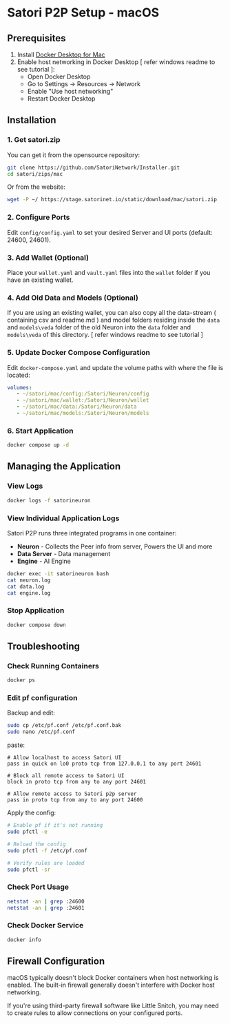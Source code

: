 # Satori P2P Setup - macOS

## Prerequisites

1. Install [Docker Desktop for Mac](https://docs.docker.com/desktop/install/mac-install/)
2. Enable host networking in Docker Desktop [ refer windows readme to see tutorial ]:
   - Open Docker Desktop
   - Go to Settings → Resources → Network
   - Enable "Use host networking"
   - Restart Docker Desktop


## Installation

### 1. Get satori.zip
You can get it from the opensource repository:
```bash
git clone https://github.com/SatoriNetwork/Installer.git
cd satori/zips/mac
```

Or from the website:
```bash
wget -P ~/ https://stage.satorinet.io/static/download/mac/satori.zip
```

### 2. Configure Ports
Edit `config/config.yaml` to set your desired Server and UI ports (default: 24600, 24601).

### 3. Add Wallet (Optional)
Place your `wallet.yaml` and `vault.yaml` files into the `wallet` folder if you have an existing wallet.

### 4. Add Old Data and Models (Optional)
If you are using an existing wallet, you can also copy all the data-stream ( containing csv and readme.md ) and model folders  residing inside the `data` and `models\veda`  folder of the old Neuron into the `data` folder and `models\veda` of this directory. [ refer windows readme to see tutorial ]

### 5. Update Docker Compose Configuration
Edit `docker-compose.yaml` and update the volume paths with where the file is located:
```yaml
volumes:
   - ~/satori/mac/config:/Satori/Neuron/config
   - ~/satori/mac/wallet:/Satori/Neuron/wallet
   - ~/satori/mac/data:/Satori/Neuron/data
   - ~/satori/mac/models:/Satori/Neuron/models
```

### 6. Start Application
```bash
docker compose up -d
```

## Managing the Application

### View Logs
```bash
docker logs -f satorineuron
```

### View Individual Application Logs

Satori P2P runs three integrated programs in one container:
- **Neuron** - Collects the Peer info from server, Powers the UI and more
- **Data Server** - Data management
- **Engine** - AI Engine

```bash
docker exec -it satorineuron bash
cat neuron.log
cat data.log
cat engine.log
```

### Stop Application
```bash
docker compose down
```

## Troubleshooting

### Check Running Containers
```bash
docker ps
```

### Edit pf configuration
Backup and edit:
```bash
sudo cp /etc/pf.conf /etc/pf.conf.bak
sudo nano /etc/pf.conf
```
paste:
```pf
# Allow localhost to access Satori UI
pass in quick on lo0 proto tcp from 127.0.0.1 to any port 24601

# Block all remote access to Satori UI
block in proto tcp from any to any port 24601

# Allow remote access to Satori p2p server
pass in proto tcp from any to any port 24600
```
Apply the config:
```bash
# Enable pf if it's not running
sudo pfctl -e

# Reload the config
sudo pfctl -f /etc/pf.conf

# Verify rules are loaded
sudo pfctl -sr
```

### Check Port Usage
```bash
netstat -an | grep :24600
netstat -an | grep :24601
```

### Check Docker Service
```bash
docker info
```

## Firewall Configuration

macOS typically doesn't block Docker containers when host networking is enabled. The built-in firewall generally doesn't interfere with Docker host networking.

If you're using third-party firewall software like Little Snitch, you may need to create rules to allow connections on your configured ports.

